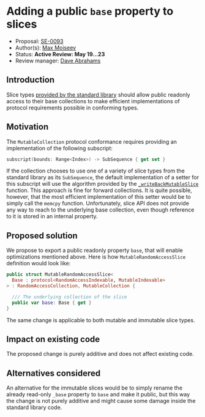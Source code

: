 # Adding a public `base` property to slices

* Proposal: [SE-0093](https://github.com/apple/swift-evolution/blob/master/proposals/0093-slice-base.md)
* Author(s): [Max Moiseev](https://github.com/moiseev)
* Status: **Active Review: May 19...23**
* Review manager: [Dave Abrahams](https://github.com/dabrahams)


## Introduction

Slice types [provided by the standard library](https://github.com/apple/swift/blob/master/stdlib/public/core/Slice.swift.gyb) should allow public readonly access to their base collections to make efficient implementations of protocol requirements possible in conforming types.

## Motivation

The `MutableCollection` protocol conformance requires providing an implementation of the following subscript:

```swift
subscript(bounds: Range<Index>) -> SubSequence { get set }
```

If the collection chooses to use one of a variety of slice types from the standard library as its `SubSequence`, the default implementation of a setter for this subscript will use the algorithm provided by the [`_writeBackMutableSlice`](https://github.com/apple/swift/blob/master/stdlib/public/core/WriteBackMutableSlice.swift) function. This approach is fine for forward collections. It is quite possible, however, that the most efficient implementation of this setter would be to simply call the `memcpy` function. Unfortunately, slice API does not provide any way to reach to the underlying base collection, even though reference to it is stored in an internal property.


## Proposed solution

We propose to export a public readonly property `base`, that will enable optimizations mentioned above. Here is how `MutableRandomAccessSlice` definition would look like:

```swift
public struct MutableRandomAccessSlice<
  Base : protocol<RandomAccessIndexable, MutableIndexable>
> : RandomAccessCollection, MutableCollection {

  /// The underlying collection of the slice
  public var base: Base { get }
}
```

The same change is applicable to both mutable and immutable slice types.


## Impact on existing code

The proposed change is purely additive and does not affect existing code.

## Alternatives considered

An alternative for the immutable slices would be to simply rename the already read-only `_base` property to `base` and make it public, but this way the change is not purely additive and might cause some damage inside the standard library code.
